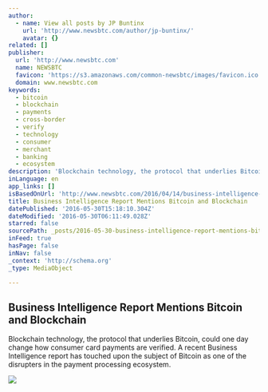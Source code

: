 ```yaml
---
author:
  - name: View all posts by JP Buntinx
    url: 'http://www.newsbtc.com/author/jp-buntinx/'
    avatar: {}
related: []
publisher:
  url: 'http://www.newsbtc.com'
  name: NEWSBTC
  favicon: 'https://s3.amazonaws.com/common-newsbtc/images/favicon.ico'
  domain: www.newsbtc.com
keywords:
  - bitcoin
  - blockchain
  - payments
  - cross-border
  - verify
  - technology
  - consumer
  - merchant
  - banking
  - ecosystem
description: 'Blockchain technology, the protocol that underlies Bitcoin, could one day change how consumer card payments are verified. A recent Business Intelligence report has touched upon the subject of Bitcoin as one of the disrupters in the payment processing ecosystem.'
inLanguage: en
app_links: []
isBasedOnUrl: 'http://www.newsbtc.com/2016/04/14/business-intelligence-report-mentions-bitcoin-and-blockchain/'
title: Business Intelligence Report Mentions Bitcoin and Blockchain
datePublished: '2016-05-30T15:18:10.304Z'
dateModified: '2016-05-30T06:11:49.028Z'
starred: false
sourcePath: _posts/2016-05-30-business-intelligence-report-mentions-bitcoin-and-blockchain.md
inFeed: true
hasPage: false
inNav: false
_context: 'http://schema.org'
_type: MediaObject

---
```

<article style=""><h1>Business Intelligence Report Mentions Bitcoin and Blockchain</h1><p>Blockchain technology, the protocol that underlies Bitcoin, could one day change how consumer card payments are verified. A recent Business Intelligence report has touched upon the subject of Bitcoin as one of the disrupters in the payment processing ecosystem.</p><img src="http://s3.amazonaws.com/main-newsbtc-images/2016/04/14164757/og-image-logo.png" /></article>